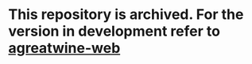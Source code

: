 # This repository is archived. For the version in development refer to [agreatwine-web](https://github.com/d-cmst/agreatwine-web)
